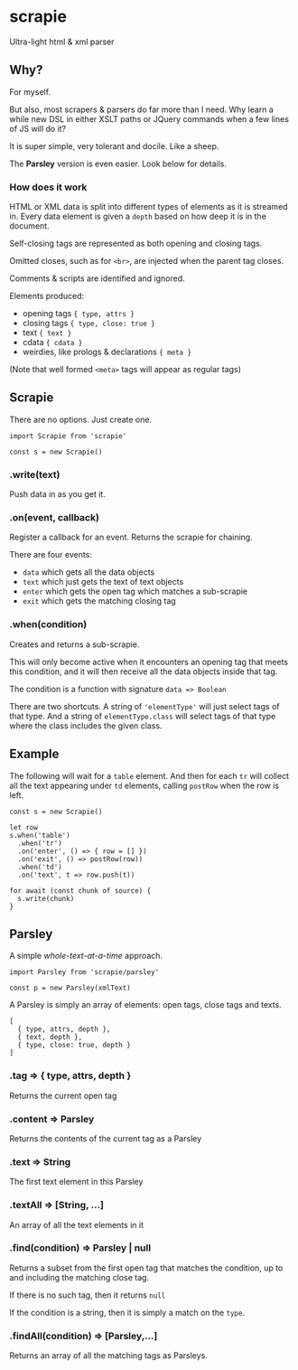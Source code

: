 # scrapie
Ultra-light html &amp; xml parser

## Why?

For myself.

But also, most scrapers & parsers do far more than I need. Why learn a
while new DSL in either XSLT paths or JQuery commands when a few
lines of JS will do it?

It is super simple, very tolerant and docile. Like a sheep.

The **Parsley** version is even easier. Look below for details.

### How does it work

HTML or XML data is split into different types of elements 
as it is streamed in.
Every data element is given a `depth` based on how deep it is in the document.

Self-closing tags are represented as both opening and closing tags.

Omitted closes, such as for `<br>`, are injected when the parent tag closes.

Comments & scripts are identified and ignored.

Elements produced:

- opening tags `{ type, attrs }`
- closing tags `{ type, close: true }`
- text `{ text }`
- cdata `{ cdata }`
- weirdies, like prologs & declarations `{ meta }`

(Note that well formed `<meta>` tags will appear as regular tags)


## Scrapie

There are no options. Just create one.
```
import Scrapie from 'scrapie'

const s = new Scrapie()
```

### .write(text)
Push data in as you get it.

### .on(event, callback)
Register a callback for an event. Returns the scrapie for chaining.

There are four events:

- `data` which gets all the data objects
- `text` which just gets the text of text objects
- `enter` which gets the open tag which matches a sub-scrapie
- `exit` which gets the matching closing tag

### .when(condition)
Creates and returns a sub-scrapie.

This will only become active
when it encounters an opening tag that meets this condition, and it will
then receive all the data objects inside that tag.

The condition is a function with signature `data => Boolean`

There are two shortcuts. A string of `'elementType'` will just select tags of
that type. And a string of `elementType.class` will select tags of that type
where the class includes the given class.

## Example

The following will wait for a `table` element. And then for each `tr` will
collect all the text appearing under `td` elements, calling `postRow` when
the row is left.

```
const s = new Scrapie()

let row
s.when('table')
  .when('tr')
  .on('enter', () => { row = [] })
  .on('exit', () => postRow(row))
  .when('td')
  .on('text', t => row.push(t))

for await (const chunk of source) {
  s.write(chunk)
}
```

## Parsley

A simple _whole-text-at-a-time_ approach.

```
import Parsley from 'scrapie/parsley'

const p = new Parsley(xmlText)
```

A Parsley is simply an array of elements: open tags, close tags and texts.

```
[
  { type, attrs, depth },
  { text, depth },
  { type, close: true, depth }
]
```


### .tag => { type, attrs, depth }

Returns the current open tag

### .content => Parsley

Returns the contents of the current tag as a Parsley

### .text => String

The first text element in this Parsley

### .textAll => [String, ...]

An array of all the text elements in it

### .find(condition) => Parsley | null

Returns a subset from the first open tag that matches the condition,
up to and including the matching close tag.

If there is no such tag, then it returns `null`

If the condition is a string, then it is simply a match on the `type`.

### .findAll(condition) => [Parsley,...]

Returns an array of all the matching tags as Parsleys.
